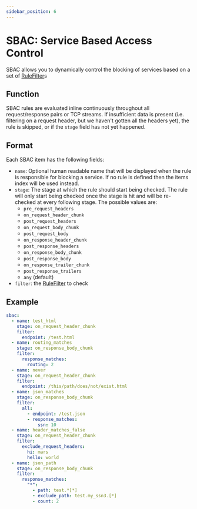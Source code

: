 ```yaml
---
sidebar_position: 6
---
```


# SBAC: Service Based Access Control

SBAC allows you to dynamically control the blocking of services based on a set of [RuleFilter](./Rules#filters)s

## Function

SBAC rules are evaluated inline continuously throughout all request/response pairs or TCP streams. If insufficient data is present (i.e. filtering on a request header, but we haven't gotten all the headers yet), the rule is skipped, or if the `stage` field has not yet happened.

## Format

Each SBAC item has the following fields:

* `name`: Optional human readable name that will be displayed when the rule is responsible for blocking a service.
    If no rule is defined then the items index will be used instead.
* `stage`: The stage at which the rule should start being checked.
    The rule will only start being checked once the stage is hit and will be re-checked at every following stage. The possible values are:
  * `pre_request_headers`
  * `on_request_header_chunk`
  * `post_request_headers`
  * `on_request_body_chunk`
  * `post_request_body`
  * `on_response_header_chunk`
  * `post_response_headers`
  * `on_response_body_chunk`
  * `post_response_body`
  * `on_response_trailer_chunk`
  * `post_response_trailers`
  * `any` (default)
* `filter`: the [RuleFilter](./Rules#filters) to check

## Example

```yaml
sbac:
  - name: test_html
    stage: on_request_header_chunk
    filter:
      endpoint: /test.html
  - name: routing_matches
    stage: on_response_body_chunk
    filter:
      response_matches:
        routing: 2
  - name: never
    stage: on_request_header_chunk
    filter:
      endpoint: /this/path/does/not/exist.html
  - name: json_matches
    stage: on_response_body_chunk
    filter:
      all:
        - endpoint: /test.json
        - response_matches:
            ssn: 10
  - name: header_matches_false
    stage: on_request_header_chunk
    filter:
      exclude_request_headers:
        hi: mars
        hello: world
  - name: json_path
    stage: on_response_body_chunk
    filter:
      response_matches:
        "*":
          - path: test.*[*]
          - exclude_path: test.my_ssn3.[*]
          - count: 2
```
